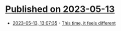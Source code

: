 # [Published on 2023-05-13](index.md)

* [2023-05-13, 13:07:35](https://lobste.rs/s/fvilxt/this_time_it_feels_different) - [This time, it feels different](https://nadh.in/blog/this-time-it-feels-different/)
